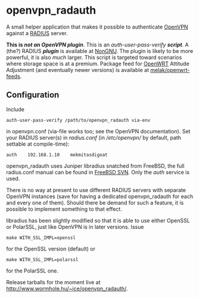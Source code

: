 # openvpn_radauth

A small helper application that makes it possible to authenticate
[OpenVPN](http://openvpn.net/) against a [RADIUS](http://en.wikipedia.org/wiki/RADIUS)
server.

**This is _not an OpenVPN plugin_**. This is an _auth-user-pass-verify **script**_.
A (the?) RADIUS **_plugin_** is available at [NonGNU](http://savannah.nongnu.org/projects/radiusplugin).
The plugin is likely to be more powerful, it is also _much_ larger. This script is
targeted toward scenarios where storage space is at a premium. Package feed for
[OpenWRT](https://openwrt.org/) Attitude Adjustment (and eventually newer versions)
is available at [melak/openwrt-feeds](http://github.com/melak/openwrt-feeds).

## Configuration

Include

```
auth-user-pass-verify /path/to/openvpn_radauth via-env
```

in openvpn.conf (via-file works too; see the OpenVPN documentation). Set your RADIUS
server(s) in _radius.conf_ (in _/etc/openvpn/_ by default, path settable at compile-time):

```
auth	192.168.1.10	mekmitasdigoat
```

openvpn_radauth uses Juniper libradius snatched from FreeBSD, the full radius.conf manual
can be found in [FreeBSD SVN](http://svnweb.freebsd.org/base/stable/9/lib/libradius/radius.conf.5?view=markup).
Only the _auth_ service is used.

There is no way at present to use different RADIUS servers with separate OpenVPN instances
(save for having a dedicated openvpn_radauth for each and every one of them). Should there be
demand for such a feature, it is possible to implement something to that effect.

libradius has been slightly modified so that it is able to use either OpenSSL or PolarSSL,
just like OpenVPN is in later versions. Issue

```
make WITH_SSL_IMPL=openssl
```

for the OpenSSL version (default) or

```
make WITH_SSL_IMPL=polarssl
```

for the PolarSSL one.

Release tarballs for the moment live at <http://www.wormhole.hu/~ice/openvpn_radauth/>.
